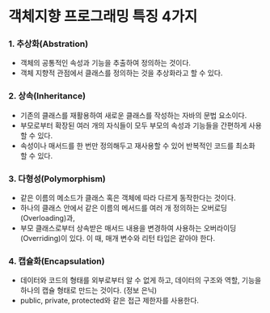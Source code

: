 # 객체지향 프로그래밍 특징 4가지
### 1. 추상화(Abstration)
- 객체의 공통적인 속성과 기능을 추출하여 정의하는 것이다.
- 객체 지향적 관점에서 클래스를 정의하는 것을 추상화라고 할 수 있다.

### 2. 상속(Inheritance)
- 기존의 클래스를 재활용하여 새로운 클래스를 작성하는 자바의 문법 요소이다.
- 부모로부터 확장된 여러 개의 자식들이 모두 부모의 속성과 기능들을 간편하게 사용할 수 있다.
- 속성이나 매서드를 한 번만 정의해두고 재사용할 수 있어 반복적인 코드를 최소화 할 수 있다.

### 3. 다형성(Polymorphism)
- 같은 이름의 메소드가 클래스 혹은 객체에 따라 다르게 동작한다는 것이다.
- 하나의 클래스 안에서 같은 이름의 메서드를 여러 개 정의하는 오버로딩(Overloading)과,
- 부모 클래스로부터 상속받은 매서드 내용을 변경하여 사용하는 오버라이딩(Overriding)이 있다. 이 때, 매개 변수와 리턴 타입은 같아야 한다.

### 4. 캡슐화(Encapsulation)
- 데이터와 코드의 형태를 외부로부터 알 수 없게 하고, 데이터의 구조와 역할, 기능을 하나의 캡슐 형태로 만드는 것이다. (정보 은닉)
- public, private, protected와 같은 접근 제한자를 사용한다.
